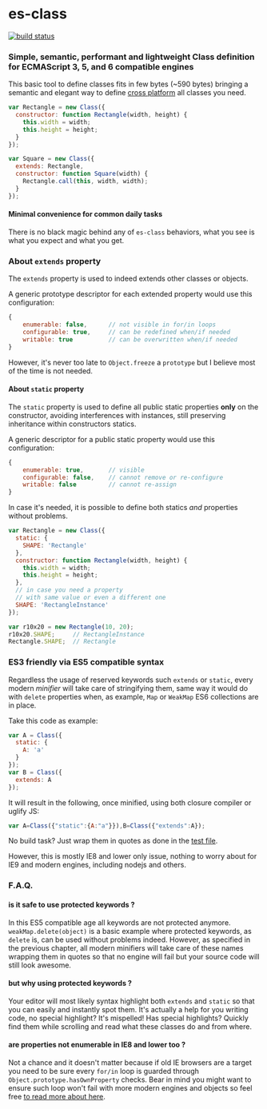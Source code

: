 es-class
========

[![build status](https://secure.travis-ci.org/WebReflection/es-class.png)](http://travis-ci.org/WebReflection/es-class)


### Simple, semantic, performant and lightweight Class definition for ECMAScript 3, 5, and 6 compatible engines
This basic tool to define classes fits in few bytes (~590 bytes) bringing a semantic and elegant way to define [cross platform](http://webreflection.github.io/es-class/test) all classes you need.
```js
var Rectangle = new Class({
  constructor: function Rectangle(width, height) {
    this.width = width;
    this.height = height;
  }
});

var Square = new Class({
  extends: Rectangle,
  constructor: function Square(width) {
    Rectangle.call(this, width, width);
  }
});
```


#### Minimal convenience for common daily tasks
There is no black magic behind any of `es-class` behaviors, what you see is what you expect and what you get.


### About `extends` property
The `extends` property is used to indeed extends other classes or objects.

A generic prototype descriptor for each extended property would use this configuration:
```js
{
    enumerable: false,      // not visible in for/in loops
    configurable: true,     // can be redefined when/if needed
    writable: true          // can be overwritten when/if needed
}
```

However, it's never too late to `Object.freeze` a `prototype` but I believe most of the time is not needed.


#### About `static` property
The `static` property is used to define all public static properties **only** on the constructor, avoiding interferences with instances, still preserving inheritance within constructors statics.

A generic descriptor for a public static property would use this configuration:
```js
{
    enumerable: true,       // visible
    configurable: false,    // cannot remove or re-configure
    writable: false         // cannot re-assign
}
```

In case it's needed, it is possible to define both statics _and_ properties without problems.

```js
var Rectangle = new Class({
  static: {
    SHAPE: 'Rectangle'
  },
  constructor: function Rectangle(width, height) {
    this.width = width;
    this.height = height;
  },
  // in case you need a property
  // with same value or even a different one
  SHAPE: 'RectangleInstance'
});

var r10x20 = new Rectangle(10, 20);
r10x20.SHAPE;     // RectangleInstance
Rectangle.SHAPE;  // Rectangle
```


### ES3 friendly via ES5 compatible syntax
Regardless the usage of reserved keywords such `extends` or `static`, every modern _minifier_ will take care of stringifying them, same way it would do with `delete` properties when, as example, `Map` or `WeakMap` ES6 collections are in place.

Take this code as example:
```js
var A = Class({
  static: {
    A: 'a'
  }
});
var B = Class({
  extends: A
});
```
It will result in the following, once minified, using both closure compiler or uglify JS:
```js
var A=Class({"static":{A:"a"}}),B=Class({"extends":A});
```
No build task? Just wrap them in quotes as done in the [test file](test/es-class.js).

However, this is mostly IE8 and lower only issue, nothing to worry about for IE9 and modern engines, including nodejs and others.

### F.A.Q.

#### is it safe to use protected keywords ?
In this ES5 compatible age all keywords are not protected anymore. `weakMap.delete(object)` is a basic example where protected keywords, as `delete` is, can be used without problems indeed. However, as specified in the previous chapter, all modern minifiers will take care of these names wrapping them in quotes so that no engine will fail but your source code will still look awesome.


#### but why using protected keywords ?
Your editor will most likely syntax highlight both `extends` and `static` so that you can easily and instantly spot them. It's actually a help for you writing code, no special highlight? It's mispelled! Has special highlights? Quickly find them while scrolling and read what these classes do and from where.


#### are properties not enumerable in IE8 and lower too ?
Not a chance and it doesn't matter because if old IE browsers are a target you need to be sure every `for/in` loop is guarded through `Object.prototype.hasOwnProperty` checks. Bear in mind you might want to ensure such loop won't fail with more modern engines and objects so feel free [to read more about here](https://groups.google.com/forum/#!msg/jsmentors/cXeYNxKx-Ro/CZLiMKv2SoMJ).